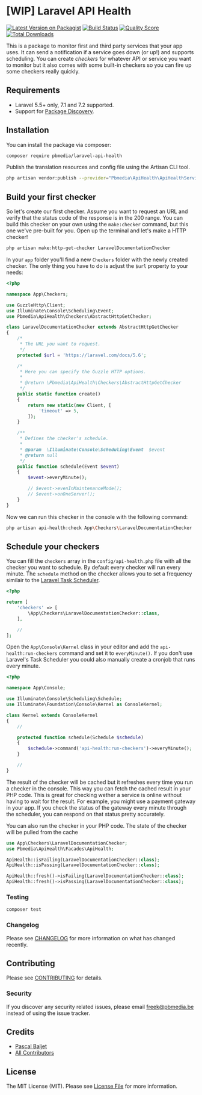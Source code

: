 # [WIP] Laravel API Health

[![Latest Version on Packagist](https://img.shields.io/packagist/v/pbmedia/laravel-api-health.svg?style=flat-square)](https://packagist.org/packages/pbmedia/laravel-api-health)
[![Build Status](https://img.shields.io/travis/pbmedia/laravel-api-health/master.svg?style=flat-square)](https://travis-ci.org/pbmedia/laravel-api-health)
[![Quality Score](https://img.shields.io/scrutinizer/g/pbmedia/laravel-api-health.svg?style=flat-square)](https://scrutinizer-ci.com/g/pbmedia/laravel-api-health)
[![Total Downloads](https://img.shields.io/packagist/dt/pbmedia/laravel-api-health.svg?style=flat-square)](https://packagist.org/packages/pbmedia/laravel-api-health)

This is a package to monitor first and third party services that your app uses. It can send a notification if a service goes down (or up!) and supports scheduling. You can create *checkers* for whatever API or service you want to monitor but it also comes with some built-in checkers so you can fire up some checkers really quickly.

## Requirements

* Laravel 5.5+ only, 7.1 and 7.2 supported.
* Support for [Package Discovery](https://laravel.com/docs/5.6/packages#package-discovery).

## Installation

You can install the package via composer:

```bash
composer require pbmedia/laravel-api-health
```

Publish the translation resources and config file using the Artisan CLI tool.

```bash
php artisan vendor:publish --provider="Pbmedia\ApiHealth\ApiHealthServiceProvider"
```

## Build your first checker

So let's create our first checker. Assume you want to request an URL and verify that the status code of the response is in the 200 range. You can build this checker on your own using the `make:checker` command, but this one we've pre-built for you. Open up the terminal and let's make a HTTP checker!

```bash
php artisan make:http-get-checker LaravelDocumentationChecker
```

In your `app` folder you'll find a new `Checkers` folder with the newly created checker. The only thing you have to do is adjust the `$url` property to your needs:

```php
<?php

namespace App\Checkers;

use GuzzleHttp\Client;
use Illuminate\Console\Scheduling\Event;
use Pbmedia\ApiHealth\Checkers\AbstractHttpGetChecker;

class LaravelDocumentationChecker extends AbstractHttpGetChecker
{
    /*
     * The URL you want to request.
     */
    protected $url = 'https://laravel.com/docs/5.6';

    /*
     * Here you can specify the Guzzle HTTP options.
     *
     * @return \Pbmedia\ApiHealth\Checkers\AbstractHttpGetChecker
     */
    public static function create()
    {
        return new static(new Client, [
            'timeout' => 5,
        ]);
    }

    /**
     * Defines the checker's schedule.
     *
     * @param  \Illuminate\Console\Scheduling\Event  $event
     * @return null
     */
    public function schedule(Event $event)
    {
        $event->everyMinute();

        // $event->evenInMaintenanceMode();
        // $event->onOneServer();
    }
}
```

Now we can run this checker in the console with the following command:
```bash
php artisan api-health:check App\Checkers\LaravelDocumentationChecker
```

## Schedule your checkers

You can fill the `checkers` array in the `config/api-health.php` file with all the checker you want to schedule. By default every checker will run every minute. The `schedule` method on the checker allows you to set a frequency similair to the [Laravel Task Scheduler](https://laravel.com/docs/5.6/scheduling#schedule-frequency-options).

```php
<?php

return [
    'checkers' => [
        \App\Checkers\LaravelDocumentationChecker::class,
    ],

    //
];
```

Open the `App\Console\Kernel` class in your editor and add the `api-health:run-checkers` command and set it to `everyMinute()`. If you don't use Laravel's Task Scheduler you could also manually create a cronjob that runs every minute.

```php
<?php

namespace App\Console;

use Illuminate\Console\Scheduling\Schedule;
use Illuminate\Foundation\Console\Kernel as ConsoleKernel;

class Kernel extends ConsoleKernel
{
    //

    protected function schedule(Schedule $schedule)
    {
        $schedule->command('api-health:run-checkers')->everyMinute();
    }

    //
}
```

The result of the checker will be cached but it refreshes every time you run a checker in the console. This way you can fetch the cached result in your PHP code. This is great for checking wether a service is online without having to wait for the result. For example, you might use a payment gateway in your app. If you check the status of the gateway every minute through the scheduler, you can respond on that status pretty accurately.

You can also run the checker in your PHP code. The state of the checker will be pulled from the cache
```php
use App\Checkers\LaravelDocumentationChecker;
use Pbmedia\ApiHealth\Facades\ApiHealth;

ApiHealth::isFailing(LaravelDocumentationChecker::class);
ApiHealth::isPassing(LaravelDocumentationChecker::class);

ApiHealth::fresh()->isFailing(LaravelDocumentationChecker::class);
ApiHealth::fresh()->isPassing(LaravelDocumentationChecker::class);
```



### Testing

``` bash
composer test
```

### Changelog

Please see [CHANGELOG](CHANGELOG.md) for more information on what has changed recently.

## Contributing

Please see [CONTRIBUTING](CONTRIBUTING.md) for details.

### Security

If you discover any security related issues, please email freek@pbmedia.be instead of using the issue tracker.

## Credits

- [Pascal Baljet](https://github.com/pascalbaljet)
- [All Contributors](../../contributors)

## License

The MIT License (MIT). Please see [License File](LICENSE.md) for more information.
